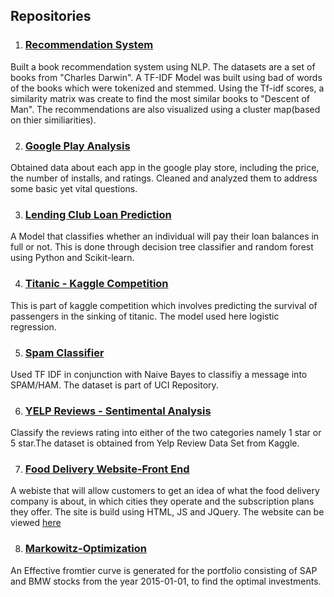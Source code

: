 
## Repositories




1. ### [Recommendation System](https://github.com/roheetnarayanan/book-recommendations)<br />
  Built a book recommendation system using NLP. The datasets are a set of books from "Charles Darwin". A TF-IDF Model was built using bad of words of the books which were tokenized and stemmed. Using the Tf-idf scores, a similarity matrix was create to find the most similar books to "Descent of Man". The recommendations are also visualized using a cluster map(based on thier similiarities).
   

2. ### [Google Play Analysis](https://github.com/roheetnarayanan/google-play-analysis)<br />
  Obtained data about each app in the google play store, including the price, the number of installs, and ratings. Cleaned and analyzed them to address some basic yet vital questions. 
  

3. ### [Lending Club Loan Prediction](https://github.com/roheetnarayanan/LendingClub-Loan-Prediction)<br /> 
 A Model that classifies whether an individual will pay their loan balances in full or not. This is done through decision tree classifier and random forest using Python and Scikit-learn.
 
4. ### [Titanic - Kaggle Competition](https://github.com/roheetnarayanan/Titanic)
 This is part of kaggle competition which involves predicting the survival of passengers in the sinking of titanic. The model used here logistic regression. 
 
5. ### [Spam Classifier](https://github.com/roheetnarayanan/Spam-Classifier)
 Used TF IDF in conjunction with Naive Bayes to classifiy a message into SPAM/HAM. The dataset is part of UCI Repository.

6. ### [YELP Reviews - Sentimental Analysis](https://github.com/roheetnarayanan/yelp-analysis)
 Classify the reviews rating into either of the two categories namely 1 star or 5 star.The dataset is obtained from Yelp Review Data Set from Kaggle.
 
7. ### [Food Delivery Website-Front End](https://roheetnarayanan.in/Food-Website/)
 A webiste that will allow customers to get an idea of what the food delivery company is about, in which cities they operate and the subscription plans they offer. The site is build using HTML, JS and JQuery. The website can be viewed [here](https://roheetnarayanan.in/Food-Website/)
 
8. ### [Markowitz-Optimization](https://github.com/roheetnarayanan/Markowitz-Optimization)
 An Effective fromtier curve is generated for the portfolio consisting of SAP and BMW stocks from the year 2015-01-01, to find the optimal investments.  
